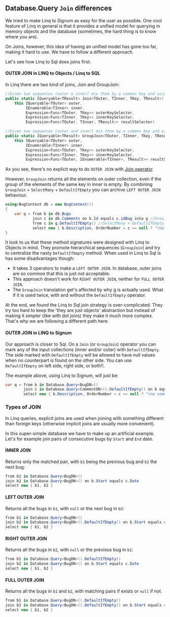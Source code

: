 ## Database.Query `Join` differences

We tried to make Linq to Signum as easy for the user as possible. One cool feature of Linq in general is that it provides a unified model for querying in memory objects and the database (sometimes, the hard thing is to know where you are).

On Joins, however, this idea of having an unified model has gone too far, making it hard to use. We have to follow a different approach. 

Let's see how Linq to Sql does joins first: 

#### OUTER JOIN in LINQ to Objects / Linq to SQL

In Linq there are two kind of joins, Join and GroupJoin:


```C#
//Given two sequences (outer & inner) mix them by a common key and using resultSelector combines each possible pair. 
public static IQueryable<TResult> Join<TOuter, TInner, TKey, TResult>(
    this IQueryable<TOuter> outer, 
         IEnumerable<TInner> inner, 
         Expression<Func<TOuter, TKey>> outerKeySelector, 
         Expression<Func<TInner, TKey>> innerKeySelector, 
         Expression<Func<TOuter, TInner, TResult>> resultSelector)

//Given two sequences (outer and inner) mix them by a common key and using resultSelector combines each element in outer with all the elements with the same key on inner.
public static IQueryable<TResult> GroupJoin<TOuter, TInner, TKey, TResult>(
    this IQueryable<TOuter> outer, 
         IEnumerable<TInner> inner,
         Expression<Func<TOuter, TKey>> outerKeySelector, 
         Expression<Func<TInner, TKey>> innerKeySelector, 
         Expression<Func<TOuter, IEnumerable<TInner>, TResult>> resultSelector)
```

As you see, there's no explicit way to do `OUTER JOIN` with [Join operator](http://www.hookedonlinq.com/JoinOperator.ashx). 

However, `GroupJoin` returns all the elements on outer collection, even if the group of the elements of the same key in inner is empty. By combining `GroupJoin` + `SelectMany` + `DefaultIfEmpty` you can archive `LEFT OUTER JOIN` behaviour.

```C#
using(BugContext db = new BugContext())
{
	var q = from b in db.Bugs
	        join c in db.Comments on b.Id equals c.idBug into g //GrouJoin
	        from c in g.DefaultIfEmpty() //SelectMany + DefaultIfEmpty
	        select new { b.Description, OrderNumber = c == null ? "(no comment)" : c.Text };
}
```

It look to us that these method signatures were designed with Linq to Objects in mind. They promote hierarchical sequences (`GroupJoin`) and try to centralize the nasty `DefaultIfEmpty` method. When used in Linq to Sql is has some disadvantages though: 

* It takes 3 operators to make a `LEFT OUTER JOIN`. In database, outer joins are so common that this is just not acceptable.
* This approach doesn't work for `RIGHT OUTER JOIN`, neither for `FULL OUTER JOIN`.
* The `GroupJoin` translation get's affected by why g is actually used. What if it is used twice, with and without the `DefaultIfEmpty` operator. 

At the end, we found the Linq to Sql join strategy is over-complicated. They try too hard to keep the 'they are just objects' abstraction but instead of making it simpler (like with dot joins) they make it much more complex. That's why we are following a different path here.


#### OUTER JOIN in LINQ to Signum

Our approach is closer to Sql. On a `Join` (or `GroupJoin`) operator you can mark any of the input collections (inner and/or outer) with `DefaultIfEmpty`. The side marked with `DefaultIfEmpty` will be allowed to have null values when no counterpart is found on the other side. You can use `DefaultIfEmpty` on left side, right side, or both!!.

The example above, using Linq to Signum, will just be: 


```C#
var q = from b in Database.Query<BugDN>()
        join c in Database.Query<CommentDN>().DefaultIfEmpty() on b equals c.Bug
        select new { b.Description, OrderNumber = c == null ? "(no comment)" : c.Text };
```

### Types of JOIN

In Linq queries, explicit joins are used when joining with something different than foreign keys (otherwise implicit joins are usually more convenient).

In this super-simple database we have to make up an artificial example. Let's for example join pairs of consecutive bugs by `Start` and `End` date.   

#### INNER JOIN

Returns only the matched pair, with `b1` being the previous bug and `b2` the next bug: 

```C#
from b1 in Database.Query<BugDN>()
join b2 in Database.Query<BugDN>() on b.Start equals c.Date 
select new { b1, b2 }
````

#### LEFT OUTER JOIN

Returns all the bugs in `b1`, with `null` or the next bug in `b2`:

```C#
from b1 in Database.Query<BugDN>()
join b2 in Database.Query<BugDN>().DefaultIfEmpty() on b.Start equals c.Date 
select new { b1, b2 }
````

#### RIGHT OUTER JOIN

Returns all the bugs in `b2`, with `null` or the previous bug in `b1`:

```C#
from b1 in Database.Query<BugDN>().DefaultIfEmpty() 
join b2 in Database.Query<BugDN>() on b.Start equals c.Date 
select new { b1, b2 }
````

#### FULL OUTER JOIN

Returns all the bugs in `b1` and `b2`, with matching pairs if exists or `null` if not. 

```C#
from b1 in Database.Query<BugDN>().DefaultIfEmpty() 
join b2 in Database.Query<BugDN>().DefaultIfEmpty() on b.Start equals c.Date 
select new { b1, b2 }
````